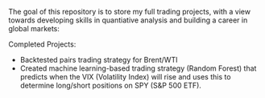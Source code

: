 The goal of this repository is to store my full trading projects, with a view towards developing skills in quantiative analysis and building a career in global markets:

Completed Projects:
- Backtested pairs trading strategy for Brent/WTI
- Created machine learning-based trading strategy (Random Forest) that predicts when the VIX (Volatility Index) will rise and uses this to determine long/short positions on SPY (S&P 500 ETF). 
  
